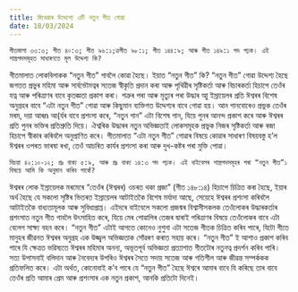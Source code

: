 ```yaml
---
title: মিথেৱাৰ উদ্দেশ্যে এটি নতুন গীত গোৱা
date: 18/03/2024
---
```


`গীতমালা ৩৩:৩; গীত ৪০:৩; গীত ৯৬:১;ত্ৰগীত ৯৮:১; গীত ১৪৪:৯; আৰু গীত ১৪৯:১ পদ পঢ়ক। এই শাস্ত্ৰপদসমূহত সাধাৰণতে মূল উদ্দেশ্য কি?`

গীতমালাত লোকবিলাকক “নতুন গীত” গাবলৈ কোৱা হৈছে। ইয়াত “নতুন গীত” কি? “নতুন গীত” গোৱা উদ্দেশ্য হৈছে জগতত প্ৰভুৰ মহিমা আৰু সাৰ্বভৌমত্বৰ সতেজ স্বীকৃতি প্ৰদান কৰা আৰু পৃথিৱীৰ সৃষ্টিকৰ্তা আৰু বিচাৰকৰ্তা হিচাপে তেওঁৰ যত্ন আৰু পৰিত্ৰাণৰ বাবে কৃতজ্ঞতা প্ৰকাশ কৰা। শত্ৰুৰ পৰা আৰু মৃত্যুৰ পৰা উদ্ধাৰ আু ইস্ৰায়েলৰ প্ৰতি ঈশ্বৰৰ বিশেষ অনুগ্ৰহৰ বাবে “এটা নতুন গীত” গোৱা আৰু কিছুমান ব্যক্তিগত উদ্দেশ্যৰ বাবে গোৱা হয়। আন গানবোৰেও প্ৰভুক তেওঁৰ মৰম, দয়া আৰn আ(ৰ্যৰ বাবে প্ৰশংসা কৰে, “নতুন গান” এটা বিশেষ গান, যিয়ে পুনৰ আনন্দ প্ৰকাশ কৰে আৰু ঈশ্বৰৰ প্ৰতি পুনৰ ভক্তিৰ প্ৰতিশ্ৰুতি দিয়ে। ঐশ্বৰিক উদ্ধাৰৰ নতুন অভিজ্ঞতাই লোকসমূহক প্ৰভুক নিজৰ সৃষ্টিকৰ্তা আৰু ৰজা হিচাপে স্বীকাৰ কৰিবলৈ অনুপ্ৰাণিত কৰে। গীতমালাত “এটা নতুন গীত” গোৱাৰ বিষয়ে কোৱাৰ সাধাৰণ বিষয়বস্তু হ’ল ঈশ্বৰৰ ওপৰত ভাৰষা ৰখা, তেওঁ আচৰিত কাৰ্যৰ প্ৰশংসা কৰা আৰু দুখ-কষ্টৰ পৰা মুক্তি পোৱা।

`যিচয়া ৪২:১০-১২; প্ৰঃ বাক্য ৫:৯, আৰু প্ৰঃ বাক্য ১৪:৩ পদ পঢ়ক। এই বাইবেলৰ শাস্ত্ৰপদসমূহৰ পৰা “নতুন গীত”১ বিষয়ে আমি কি অনুমান কৰিব পাৰোঁ?`

ঈশ্বৰৰ লোক ইস্ৰায়েলক মৰমেৰে “তেওঁৰ (ঈশ্বৰৰ) ওচৰত থকা প্ৰজা” (গীত ১৪৮:১৪) হিচাপে চিত্ৰিত কৰা হৈছে, ইয়াৰ অৰ্থ হৈছে যে সকলো সৃষ্টিৰ ভিতৰত ইস্ৰায়েলৰ আটাইতকৈ বিশেষ মৰ্যাদা আছে, সেয়েহে ঈশ্বৰৰ প্ৰশংসা কৰিবলৈ আটাইতকৈ বাধ্যতামূলক আৰু সুবিধাপ্ৰাপ্ত। এইদৰে বাইবেলে সকলো প্ৰজন্মৰ বিশ্বাসীসকলক তেওঁলোকৰ উদ্ধাৰকৰ্তাৰ প্ৰশংসাত নতুন গীত গাবলৈ উৎসাহিত কৰে, যিয়ে মেৰ পোৱালিৰ তেজৰ দ্বাৰাই পৰিত্ৰাণৰ বিষয়ে তেওঁলোকৰ বাবে এটা বেলেগ সাক্ষ্য বহন কৰে। “নতুন গীত” এটাই আগতে কোনেও নুশুনা এটা সতেজ গীতক চিত্ৰিত কৰিব পাৰে, যিটো গীতে মানুহৰ জীৱনত ঈশ্বৰৰ অনুগ্ৰহ এক উজ্জ্বল অভিজ্ঞতাক সোঁৱৰণ কৰাত সহায় কৰে। “নতুন গীত” ই আশাও প্ৰকাশ কৰিব পাৰে যি ক্ষেত্ৰত ভৱিষ্যতে ঈশ্বৰৰ মহিমাৰ অনন্য, অভূতপূৰ্ব অভিজ্ঞতা প্ৰত্যাশাত গীতটোৰ নতুনত্ব প্ৰদৰ্শন কৰিব পাৰি। সত্য উপাসনাই বলিদান আৰু নৈবেদ্যৰ উপৰিও ঈশ্বৰৰ সৈতে সদায় সতেজ আৰু গতিশীল আৰু জীৱন্ত সম্পৰ্ককক প্ৰতিফলিত কৰে। এটা অৰ্থত, কোনোবাই ক’ব পাৰে যে “নতুন গীত” হৈছে ঈশ্বৰে আমাৰ বাবে যি কৰিছে তাৰ বাবে তেওঁৰ প্ৰতি আমাৰ প্ৰেম আৰু প্ৰশংসাৰ এক নতুন প্ৰকাশ, আনকি প্ৰতিটো দিনেই।